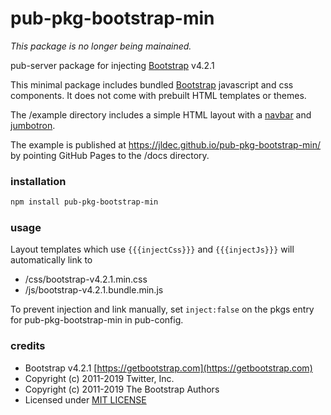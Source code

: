 # pub-pkg-bootstrap-min

_This package is no longer being mainained._

pub-server package for injecting [Bootstrap](https://getbootstrap.com/) v4.2.1

This minimal package includes bundled [Bootstrap](https://getbootstrap.com/docs/4.2/getting-started/introduction/) javascript and css components. It does not come with prebuilt HTML templates or themes.

The /example directory includes a simple HTML layout with a [navbar](https://getbootstrap.com/docs/4.2/components/navbar/) and [jumbotron](https://getbootstrap.com/docs/4.2/components/jumbotron/).

The example is published at https://jldec.github.io/pub-pkg-bootstrap-min/ by pointing GitHub Pages to the /docs directory.

### installation

``` bash
npm install pub-pkg-bootstrap-min
```

### usage

Layout templates which use `{{{injectCss}}}` and `{{{injectJs}}}` will automatically link to

- /css/bootstrap-v4.2.1.min.css
- /js/bootstrap-v4.2.1.bundle.min.js

To prevent injection and link manually, set `inject:false` on the pkgs entry for pub-pkg-bootstrap-min in pub-config.

### credits
- Bootstrap v4.2.1 [https://getbootstrap.com](https://getbootstrap.com)
- Copyright (c) 2011-2019 Twitter, Inc.
- Copyright (c) 2011-2019 The Bootstrap Authors
- Licensed under [MIT LICENSE](https://github.com/twbs/bootstrap/blob/v4-dev/LICENSE)
